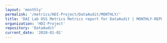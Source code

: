 ```yaml
---
layout: 'monthly'
permalink: '/metrics/HDI-Project/DataAudit/MONTHLY/'
title: 'DAI Lab OSS Metrics Metrics report for DataAudit | MONTHLY-REPORT-2020-01-01'
organization: 'HDI-Project'
repository: 'DataAudit'
current_date: '2020-01-01'
---
```

